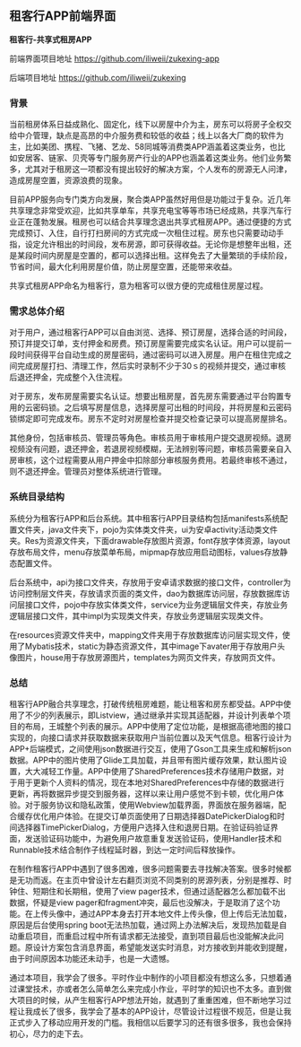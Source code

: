## 租客行APP前端界面

**租客行-共享式租房APP**

前端界面项目地址  https://github.com/iliweii/zukexing-app

后端项目地址         https://github.com/iliweii/zukexing

### 背景

当前租房体系日益成熟化、固定化，线下以房屋中介为主，房东可以将房子全权交给中介管理，缺点是高昂的中介服务费和较低的收益；线上以各大厂商的软件为主，比如美团、携程、飞猪、艺龙、58同城等消费类APP涵盖着这类业务，也比如安居客、链家、贝壳等专门服务房产行业的APP也涵盖着这类业务。他们业务繁多，尤其对于租房这一项都没有提出较好的解决方案，个人发布的房源无人问津，造成房屋空置，资源浪费的现象。

目前APP服务向专门类方向发展，聚合类APP虽然好用但是功能过于复杂。近几年共享理念非常受欢迎，比如共享单车，共享充电宝等等市场已经成熟，共享汽车行业正在蓬勃发展。租房也可以结合共享理念退出共享式租房APP。通过便捷的方式完成预订、入住，自行打扫房间的方式完成一次租住过程。房东也只需要动动手指，设定允许租出的时间段，发布房源，即可获得收益。无论你是想整年出租，还是某段时间内房屋是空置的，都可以选择出租。这样免去了大量繁琐的手续阶段，节省时间，最大化利用房屋价值，防止房屋空置，还能带来收益。

共享式租房APP命名为租客行，意为租客可以很方便的完成租住房屋过程。

### 需求总体介绍

对于用户，通过租客行APP可以自由浏览、选择、预订房屋，选择合适的时间段，预订并提交订单，支付押金和房费。预订房屋需要完成实名认证。用户可以提前一段时间获得平台自动生成的房屋密码，通过密码可以进入房屋。用户在租住完成之间完成房屋打扫、清理工作，然后实时录制不少于30ｓ的视频并提交，通过审核后退还押金，完成整个入住流程。

对于房东，发布房屋需要实名认证。想要出租房屋，首先房东需要通过平台购置专用的云密码锁。之后填写房屋信息，选择房屋可出租的时间段，并将房屋和云密码锁绑定即可完成发布。房东不定时对房屋检查并提交检查记录可以提高房屋排名。

其他身份，包括审核员、管理员等角色。审核员用于审核用户提交退房视频。退房视频没有问题，退还押金，若退房视频模糊，无法辨别等问题，审核员需要亲自入房审核，这个过程需要从用户押金中扣除部分审核服务费用。若最终审核不通过，则不退还押金。管理员对整体系统进行管理。

### 系统目录结构

系统分为租客行APP和后台系统。其中租客行APP目录结构包括manifests系统配置文件夹，java文件夹下，pojo为实体类文件夹，ui为安卓activity活动类文件夹。Res为资源文件夹，下面drawable存放图片资源，font存放字体资源，layout存放布局文件，menu存放菜单布局，mipmap存放应用启动图标，values存放静态配置文件。

后台系统中，api为接口文件夹，存放用于安卓请求数据的接口文件，controller为访问控制层文件夹，存放请求页面的类文件，dao为数据库访问层，存放数据库访问层接口文件，pojo中存放实体类文件，service为业务逻辑层文件夹，存放业务逻辑层接口文件，其中impl为实现类文件夹，存放业务逻辑层实现类文件。

在resources资源文件夹中，mapping文件夹用于存放数据库访问层实现文件，使用了Mybatis技术，static为静态资源文件，其中image下avater用于存放用户头像图片，house用于存放房源图片，templates为网页文件夹，存放网页文件。

### 总结

租客行APP融合共享理念，打破传统租房难题，能让租客和房东都受益。APP中使用了不少的列表展示，即Listview，通过继承并实现其适配器，并设计列表单个项目的布局，王城整个列表的展示。APP中使用了定位功能，是根据高德地图的接口实现的，向接口请求并获取数据来获取用户当前位置以及天气信息。租客行设计为APP+后端模式，之间使用json数据进行交互，使用了Gson工具来生成和解析json数据。APP中的图片使用了Glide工具加载，并且带有图片缓存效果，默认图片设置，大大减轻工作量。APP中使用了SharedPreferences技术存储用户数据，对于用于更新个人资料的情况，现在本地对SharedPreferences中存储的数据进行更新，再将数据异步提交到服务器，这样以来让用户感觉不到卡顿，优化用户体验。对于服务协议和隐私政策，使用Webview加载界面，界面放在服务器端，配合缓存优化用户体验。在提交订单页面使用了日期选择器DatePickerDialog和时间选择器TimePickerDialog，方便用户选择入住和退房日期。在验证码验证界面，发送验证码功能中，为避免用户故意重复发送验证码，使用Handler技术和Runnable技术结合制作子线程延时器，到达一定时间后释放操作。

在制作租客行APP中遇到了很多困难，很多问题需要去寻找解决答案。很多时候都是无功而返。在主页中曾设计左右翻页浏览不同类别的房源列表，分别是推荐、时钟住、短期住和长期租，使用了view pager技术，但通过适配器怎么都加载不出数据，怀疑是view pager和fragment冲突，最后也没解决，于是取消了这个功能。在上传头像中，通过APP本身去打开本地文件上传头像，但上传后无法加载，原因是后台使用spring boot无法热加载，通过网上办法解决后，发现热加载是自动重启项目，而重启过程中所有请求都无法接受，直到项目最后也没能解决此问题。原设计方案包含消息界面，希望能发送实时消息，对方接收到并能收到提醒，由于时间原因本功能还未动手，也是一大遗憾。

通过本项目，我学会了很多。平时作业中制作的小项目都没有想这么多，只想着通过课堂技术，亦或者怎么简单怎么来完成小作业，平时学的知识也不太多。直到做大项目的时候，从产生租客行APP想法开始，就遇到了重重困难，但不断地学习过程让我成长了很多，我学会了基本的APP设计，尽管设计过程很不规范，但是让我正式步入了移动应用开发的门槛。我相信以后要学习的还有很多很多，我也会保持初心，尽力的走下去。